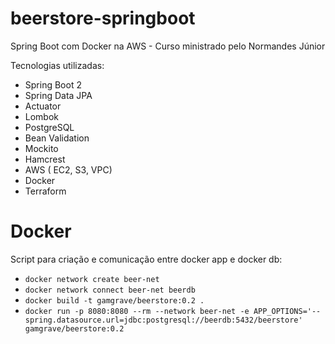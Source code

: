 # beerstore-springboot
Spring Boot com Docker na AWS - Curso ministrado pelo Normandes Júnior

Tecnologias utilizadas: 
 - Spring Boot 2 
 - Spring Data JPA 
 - Actuator
 - Lombok
 - PostgreSQL
 - Bean Validation
 - Mockito
 - Hamcrest
 - AWS ( EC2, S3, VPC)
 - Docker
 - Terraform
 
 # Docker
 
 Script para criação e comunicação entre docker app e docker db: 
 - ```docker network create beer-net```
 - ```docker network connect beer-net beerdb```
 - ```docker build -t gamgrave/beerstore:0.2 .```
 - ```docker run -p 8080:8080 --rm --network beer-net -e APP_OPTIONS='--spring.datasource.url=jdbc:postgresql://beerdb:5432/beerstore'  gamgrave/beerstore:0.2```
 
 
